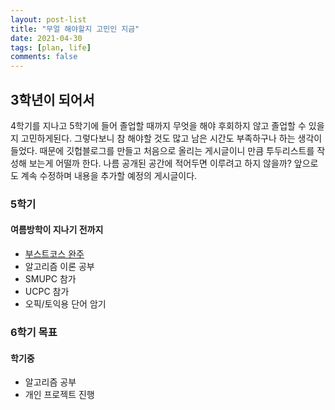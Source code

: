 ```yaml
---
layout: post-list
title: "무얼 해야할지 고민인 지금"
date: 2021-04-30
tags: [plan, life]
comments: false
---
```

## 3학년이 되어서

4학기를 지나고 5학기에 들어 졸업할 때까지 무엇을 해야 후회하지 않고 졸업할 수 있을지 고민하게된다. 그렇다보니 참 해야할 것도 많고 남은 시간도 부족하구나 하는 생각이 들었다. 때문에 깃헙블로그를 만들고 처음으로 올리는 게시글이니 만큼 투두리스트를 작성해 보는게 어떨까 한다. 나름 공개된 공간에 적어두면 이루려고 하지 않을까? 앞으로도 계속 수정하며 내용을 추가할 예정의 게시글이다.

### 5학기
####  여름방학이 지나기 전까지
* <a href="https://www.boostcourse.org/web316/lecture/254257?isDesc=false">부스트코스 완주</a>
* 알고리즘 이론 공부
* SMUPC 참가
* UCPC 참가
* 오픽/토익용 단어 암기

### 6학기 목표
#### 학기중
* 알고리즘 공부
* 개인 프로젝트 진행
